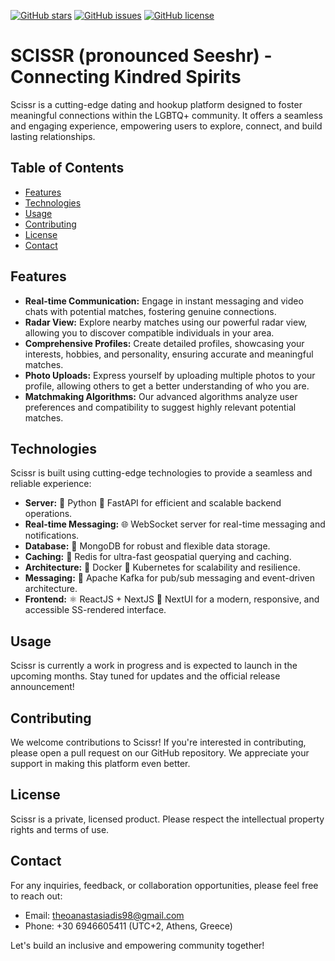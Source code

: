 [![GitHub stars](https://img.shields.io/github/stars/yourusername/scissr?style=social)](https://github.com/yourusername/scissr)
[![GitHub issues](https://img.shields.io/github/issues/yourusername/scissr)](https://github.com/yourusername/scissr/issues)
[![GitHub license](https://img.shields.io/github/license/yourusername/scissr)](https://github.com/yourusername/scissr/blob/master/LICENSE)

# SCISSR (pronounced Seeshr) - Connecting Kindred Spirits

Scissr is a cutting-edge dating and hookup platform designed to foster meaningful connections within the LGBTQ+ community. It offers a seamless and engaging experience, empowering users to explore, connect, and build lasting relationships.

## Table of Contents

- [Features](#features)
- [Technologies](#technologies)
- [Usage](#usage)
- [Contributing](#contributing)
- [License](#license)
- [Contact](#contact)

## Features

- **Real-time Communication:** Engage in instant messaging and video chats with potential matches, fostering genuine connections.
- **Radar View:** Explore nearby matches using our powerful radar view, allowing you to discover compatible individuals in your area.
- **Comprehensive Profiles:** Create detailed profiles, showcasing your interests, hobbies, and personality, ensuring accurate and meaningful matches.
- **Photo Uploads:** Express yourself by uploading multiple photos to your profile, allowing others to get a better understanding of who you are.
- **Matchmaking Algorithms:** Our advanced algorithms analyze user preferences and compatibility to suggest highly relevant potential matches.

## Technologies

Scissr is built using cutting-edge technologies to provide a seamless and reliable experience:

- **Server:** 🐍 Python 🚀 FastAPI for efficient and scalable backend operations.
- **Real-time Messaging:** 🌐 WebSocket server for real-time messaging and notifications.
- **Database:** 🍃 MongoDB for robust and flexible data storage.
- **Caching:** 🚀 Redis for ultra-fast geospatial querying and caching.
- **Architecture:** 🐳 Docker 🚢 Kubernetes for scalability and resilience.
- **Messaging:** 📡 Apache Kafka for pub/sub messaging and event-driven architecture.
- **Frontend:** ⚛️ ReactJS + NextJS 🎨 NextUI for a modern, responsive, and accessible SS-rendered interface.

## Usage

Scissr is currently a work in progress and is expected to launch in the upcoming months. Stay tuned for updates and the official release announcement!

## Contributing

We welcome contributions to Scissr! If you're interested in contributing, please open a pull request on our GitHub repository. We appreciate your support in making this platform even better.

## License

Scissr is a private, licensed product. Please respect the intellectual property rights and terms of use.

## Contact

For any inquiries, feedback, or collaboration opportunities, please feel free to reach out:

- Email: theoanastasiadis98@gmail.com
- Phone: +30 6946605411 (UTC+2, Athens, Greece)

Let's build an inclusive and empowering community together!
